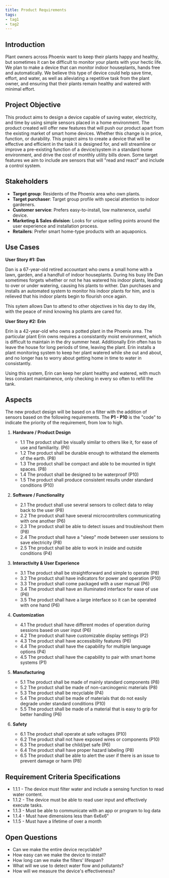 ```yaml
---
title: Product Requirements
tags:
- tag1
- tag2
---
```


## Introduction
Plant owners across Phoenix want to keep their plants happy and healthy, but sometimes it can be difficult to monitor your plants with your hectic life. We plan to make a device that can monitor indoor houseplants, hands free and automatically. We believe this type of device could help save time, effort, and water, as well as alleviating a repetitive task from the plant owner, and ensuring that their plants remain healthy and watered with minimal effort.

## Project Objective

This product aims to design a device capable of saving water, electricity, and time by using simple sensors placed in a home environment. The product created will offer new features that will push our product apart from the existing market of smart home devices. Whether this change is in price, function, or durability. This project aims to create a device that will be effective and efficient in the task it is designed for, and will streamline or improve a pre-existing function of a device/system in a standard home environment, and drive the cost of monthly utility bills down. Some target features we aim to include are sensors that will "read and react" and include a control system.

## Stakeholders

- **Target group**: Residents of the Phoenix area who own plants.
- **Target purchaser**: Target group profile with special attention to indoor gardeners.
- **Customer service**: Prefers easy-to-install, low maitenence, useful device.
- **Marketing & Sales division**: Looks for unique selling points around the user experience and installation process.
- **Retailers**: Prefer smart home-type products with an aquaponics.


## Use Cases

**User Story #1: Dan**

Dan is a 67-year-old retired accountant who owns a small home with a lawn, garden, and a handfull of indoor houseplants. During his busy life Dan sometimes forgets whether or not he has watered his indoor plants, leading to over or under watering, causing his plants to wither. Dan purchases and installs an automated system to monitor his indoor plants for him, and is relieved that his indoor plants begin to flourish once again.

This sytem allows Dan to attend to other objectives in his day to day life, with the peace of mind knowing his plants are cared for.

**User Story #2: Erin**

Erin is a 42-year-old who owns a potted plant in the Phoenix area. The particular plant Erin owns requires a consistantly moist environment, which is difficult to maintain in the dry summer heat. Additionally Erin often has to leave the house for long periods of time, leaving the plant. Erin installs a plant monitoring system to keep her plant watered while she out and about, and no longer has to worry about getting home in time to water in consistantly.

Using this system, Erin can keep her plant healthy and watered, with much less constant maintainence, only checking in every so often to refill the tank.

## Aspects

The new product design will be based on a filter with the addition of sensors based on the following requirements. The **P1 - P10** is the "code" to indicate the priority of the requirement, from low to high.

1. **Hardware / Product Design**
     * 1.1 The product shall be visually similar to others like it, for ease of use and familiarity. (P6)
     * 1.2 The product shall be durable enough to withstand the elements of the earth. (P8)
     * 1.3 The product shall be compact and able to be mounted in tight spaces. (P8)
     * 1.4 The product shall be designed to be waterproof (P10)
     * 1.5 The product shall produce consistent results under standard conditions (P10)
  
2. **Software / Functionality**
      * 2.1 The product shall use several sensors to collect data to relay back to the user (P8)
      * 2.2 The product shall have several microcontrollers communicating with one another (P6)
      * 2.3 The product shall be able to detect issues and troubleshoot them (P8)
      * 2.4 The product shall have a "sleep" mode between user sessions to save electricity (P8)
      * 2.5 The product shall be able to work in inside and outside conditions (P4) 
  
3. **Interactivity & User Experience**
      * 3.1 The product shall be straightforward and simple to operate (P8)
      * 3.2 The product shall have indicators for power and operation (P10)
      * 3.3 The product shall come packaged with a user manual (P6)
      * 3.4 The product shall have an illuminated interface for ease of use (P6)
      * 3.5 The product shall have a large interface so it can be operated with one hand (P6)
    
5. **Customization**
      * 4.1 The product shall have different modes of operation during sessions based on user input (P6)
      * 4.2 The product shall have customizable display settings (P2)
      * 4.3 The product shall have accessibility features (P6)
      * 4.4 The product shall have the capability for multiple language options (P4)
      * 4.5 The product shall have the capability to pair with smart home systems (P1)

6. **Manufacturing**
      * 5.1 The product shall be made of mainly standard components (P8)
      * 5.2 The product shall be made of non-carcinogenic materials (P8)
      * 5.3 The product shall be recyclable (P4)
      * 5.4 The product shall be made of materials that do not easily degrade under standard conditions (P10)
      * 5.5 The product shall be made of a material that is easy to grip for better handling (P6)

7. **Safety**
      * 6.1 The product shall operate at safe voltages (P10)
      * 6.2 The product shall not have exposed wires or components (P10)
      * 6.3 The product shall be child/pet safe (P6)
      * 6.4 The product shall have proper hazard labeling (P8)
      * 6.5 The product shall be able to alert the user if there is an issue to prevent damage or harm (P8)
  
## Requirement Criteria Specifications

* 1.1.1 - The device must filter water and include a sensing function to read water content.
* 1.1.2 - The device must be able to read user input and effectively execute tasks.
* 1.1.3 - Must be able to communicate with an app or program to log data
* 1.1.4 - Must have dimensions less than 6x6x6"
* 1.1.5 - Must have a lifetime of over a month

## Open Questions

* Can we make the entire device recyclable?
* How easy can we make the device to install?
* How long can we make the filters' lifespan?
* What will we use to detect water flow and pollutants?
* How will we measure the device's effectiveness?

